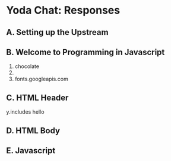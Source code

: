 Yoda Chat: Responses
================

A. Setting up the Upstream
--------------------------


B. Welcome to Programming in Javascript
---------------------------------------
1. chocolate
2.
3. fonts.googleapis.com

C. HTML Header
--------------
y.includes hello

D. HTML Body
------------


E. Javascript
-------------
